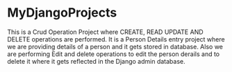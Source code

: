 # MyDjangoProjects
This is a Crud Operation Project where CREATE, READ UPDATE AND DELETE operations are performed. It is a Person Details entry project where we are providing 
details of a person and it gets stored in database. Also we are performing Edit and delete operations to edit the person derails and to delete it where it gets
reflected in the Django admin database.
